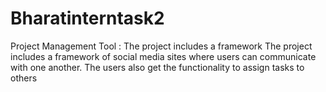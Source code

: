 # Bharatinterntask2
Project Management Tool : The project includes a framework
The project includes a framework of social
media sites where users can communicate
with one another. The users also get the
functionality to assign tasks to others
